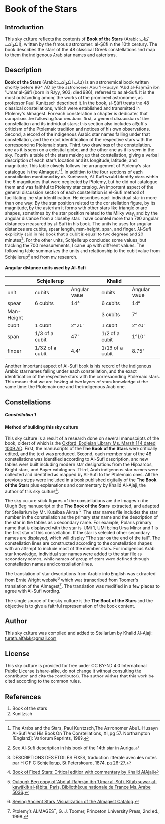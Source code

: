 # Book of the Stars
## Introduction
This sky culture reflects the contents of **Book of the Stars** (Arabic:كتاب الكواكب), written by the famous astronomer: al-Şūfi in the 10th century. The book describes the stars of the 48 classical Greek constellations and map to them the indigenous Arab star names and asterisms.
## Description
**Book of the Stars** (Arabic:كتاب الكواكب) is an astronomical book written shortly before 964 AD by the astronomer Abu 'l-Ḥusayn 'Abd al-Raḥmān ibn 'Umar al-Şūfi (born in Rayy, 903; died 986), referred to as al-Sufi. It is the most outstanding among the works of the prominent astronomer, as professor Paul Kunitzsch described it. In the book, al-Şūfī treats the 48 classical constellations, which were established and transmitted in Ptolemy's Almagest. For each constellation a chapter is dedicated that comprises the following four sections: first, a general discussion of the constellation and its individual stars; this section also includes alŞūfi's criticism of the Ptolemaic tradition and notices of his own observations. Second, a record of the indigenous Arabic star names falling under that constellation, and the exact identification of the respective stars with the corresponding Ptolemaic stars. Third, two drawings of the constellation, one as it is seen on a celestial globe, and the other one as it is seen in the sky. Fourth, a table of the stars making up that constellation, giving a verbal description of each star's location and its longitude, latitude, and magnitude. This table closely follows the arrangement of Ptolemy's star catalogue in the Almagest."[^1]. In addition to the four sections of each constellation mentioned by dr. Kunitzsch, Al-Sufi would identify stars within the 6 magnitudes that were neglected by Ptolemy, but he did not catalogue them and was faithful to Ptolemy star catalog.
An important aspect of the general discussion section of each constellation is Al-Sufi method of facilitating the star identification. He describes each individual star in more than one way: By the star position related to the constellation figure, by its magnitude, by the asterism it forms with other stars like triangle or arc shapes, sometimes by the star position related to the Milky way, and by the angular distance from a closeby star. I have counted more than 700 angular distances measured by al-Sufi in his book. The units he uses for angular distances are cubits, spear length, man-height, span, and finger. Al-Sufi explicitly said in his book that a cubit is equal to two degrees and 20 minutes[^2]. For the other units, Schjellerup concluded some values, but tracking the 700 measurements, I came up with different values. The following table summarizes the units and relationship to the cubit value from Schjellerup[^3] and from my research.
#### Angular distance units used by Al-Sufi

|   |Schjellerup||Khalid|| 
|----|------|------|-------------|-------------|
|unit|cubits|Angular Value|cubits|Angular Value|
|spear|6 cubits|14°|6 cubits|14°|
|Man-Height|||3 cubits|7°|
|cubit|1 cubit|2°20'|1 cubit|2°20'|
|span|1/3 of a cubit|47'|1/2 of a cubit|1°10'|
|finger|1/32 of a cubit|4.4'|1/16 of a cubit|8.75'|

Another important aspect of Al-Sufi book is his record of the indigenous Arabic star names falling under each constellation, and the exact identification of the respective stars with the corresponding Ptolemaic stars. This means that we are looking at two layers of stars knowledge at the same time: the Ptolemaic one and the indigenous Arab one.
## Constellations

##### Constellation 1

#### Method of building this sky culture

This sky culture is a result of a research done on several manuscripts of the book, oldest of which is the [Oxford, Bodleian Library Ms. Marsh 144 dated 1009 AD](https://iiif.bodleian.ox.ac.uk/iiif/viewer/c1caa84c-f6d2-483f-9eb4-2439cccdc801#?c=0&m=0&s=0&cv=25&r=0&xywh=-4815%2C-378%2C14782%2C7535).
First, the manuscripts of the **The Book of the Stars** were critically edited, and the text was produced. Second, each member star of the 48 constellations was identified according to Al-Sufi description, and new tables were built including modern star designations from the Hipparcos, Bright stars, and Bayer catalogues. Third, Arab indigenous star names were collected and identified as mapped by Al-Sufi to the Ptolemaic ones. All the previous steps were included in a book published digitally of the **The Book of the Stars** plus explanations and commentary by Khalid Al-Ajaji, the author of this sky culture[^4].

The sky culture stick figures of the constellations are the images in the Ulugh Beg manuscript of the **The Book of the Stars**, extracted, and adapted for Stellarium by Mr. Kutaibaa Akraa [^5]. The star names file includes the star number in the constellation as the primary star name and the description of the star in the tables as a secondary name. For example, Polaris primary name that is displayed with the star is: UMi 1, UMi being Ursa Minor and 1 is the first star of this constellation. If the star is selected other secondary names are displayed, which will display "The star on the end of the tail". The constellation lines are constructed according to the constellation shapes with an attempt to include most of the member stars. For indigenous Arab star knowledge, individual star names were added to the star file as secondary names, while names of group of stars were defined through constellation names and constellation lines.

The translation of star descriptions from Arabic into English was extracted from Ernie Wright website[^6] which was transcribed from Toomer's translation of the Almagest[^7]. The translation was modified in a few places to agree with Al-Sufi wording.

The single source of the sky culture is the **The Book of the Stars** and the objective is to give a faithful representation of the book content.

## Author
This sky culture was compiled and added to Stellarium by Khalid Al-Ajaji: turath.alfalak@gmail.com
## License
This sky culture is provided for free under CC BY-ND 4.0 International Public License (share-alike, do not change it without consulting the contributor, and cite the contributor). The author wishes that this work be cited according to the common rules.
## References
1. Book of the stars
2. Kunitzsch
[^1]: The Arabs and the Stars, Paul Kunitzsch,The Astronomer Abu'L-Husayn Al-Sufi And His Book On The Constellations, XI, pg 57.
  Northampton [England]: Variorum Reprints, 1989.

[^2]: See Al-Sufi description in his book of the 14th star in Auriga.

[^3]: DESCRIPTIONS DES ETOILES FIXES, traduction littérale avec des notes par H C F C Schjellerup, St Petersbourg, 1874, pg 26-27.

[^4]: [Book of Fixed Stars: Critical edition with commentary by Khalid AlAjaji](https://drive.google.com/drive/folders/1s6JXzftwjMQ5rgZoGE3718EtBLBZtjzr?usp=sharing)

[^5]: [Oulough Beg copy of ʿAbd al-Raḥmān ibn ʿUmar al-Ṣūfī. Kitāb ṣuwar al-kawākib al-ṯābita, Paris, Bibliothèque nationale de France Ms. Arabe 5036](https://gallica.bnf.fr/ark:/12148/btv1b60006156.r=.langEN).

[^6]: [Seeing Ancient Stars, Visualization of the Almagest Catalog](http://www.etwright.org/astro/almagest.html#cat).

[^7]: Ptolemy’s ALMAGEST, G. J. Toomer, Princeton University Press, 2nd ed., 1998.
